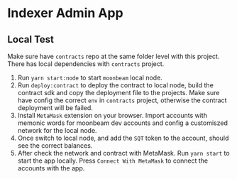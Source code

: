 # Indexer Admin App

## Local Test

Make sure have `contracts` repo at the same folder level with this project. There has local dependencies with `contracts` project.

1. Run `yarn start:node` to start `moonbeam` local node.
2. Run `deploy:contract` to deploy the contract to local node, build the contract sdk and copy the deployment file to the projects. Make sure have config the correct `env` in `contracts` project, otherwise the contract deployment will be failed.
3. Install `MetaMask` extension on your browser. Import accounts with memonic words for moonbeam dev accounts and config a customiszed network for the local node.
4. Once switch to local node, and add the `SQT` token to the account, should see the correct balances.
5. After check the network and contract with MetaMask. Run `yarn start` to start the app locally. Press `Connect With MetaMask` to connect the accounts with the app.
